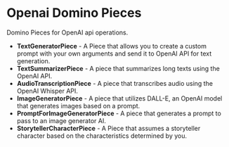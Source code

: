 # Openai Domino Pieces
Domino Pieces for OpenAI api operations.

- **TextGeneratorPiece** - A Piece that allows you to create a custom prompt with your own arguments and send it to OpenAI API for text generation.
- **TextSummarizerPiece** - A piece that summarizes long texts using the OpenAI API.
- **AudioTranscriptionPiece** - A piece that transcribes audio using the OpenAI Whisper API.
- **ImageGeneratorPiece** - A piece that utilizes DALL-E, an OpenAI model that generates images based on a prompt.
- **PromptForImageGeneratorPiece** - A piece that generates a prompt to pass to an image generator AI.
- **StorytellerCharacterPiece** - A Piece that assumes a storyteller character based on the characteristics determined by you.
